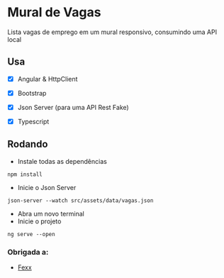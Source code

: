 # Mural de Vagas

Lista vagas de emprego em um mural responsivo, consumindo uma API local

## Usa
- [x] Angular & HttpClient

- [x] Bootstrap

- [x] Json Server (para uma API Rest Fake)

- [x] Typescript

## Rodando

* Instale todas as dependências
```
npm install
```
* Inicie o Json Server
```
json-server --watch src/assets/data/vagas.json
```
* Abra um novo terminal
* Inicie o projeto
```
ng serve --open
```

### Obrigada a:

* [Fexx](https://github.com/fexx/angular-http)